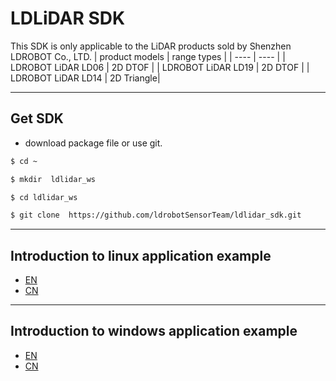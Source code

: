 # LDLiDAR SDK
This SDK is only applicable to the LiDAR products sold by Shenzhen LDROBOT Co., LTD. 
|    product models      |  range types |
|     ----               |  ----         |
|   LDROBOT LiDAR LD06   | 2D DTOF |
|   LDROBOT LiDAR LD19   | 2D DTOF |
|   LDROBOT LiDAR LD14   | 2D Triangle|

---
## Get SDK
- download package file or use git.
```bash
$ cd ~

$ mkdir  ldlidar_ws

$ cd ldlidar_ws

$ git clone  https://github.com/ldrobotSensorTeam/ldlidar_sdk.git
```

---
## Introduction to linux application example
- [EN](./sample/linux/README.md)
- [CN](./sample/linux/README_CN.md)

---

## Introduction to windows application example
- [EN](./sample/windows/README.md)
- [CN](./sample/windows/README_CN.md)
